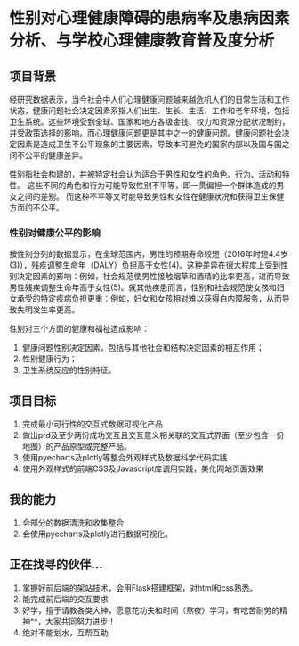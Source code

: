 # 性别对心理健康障碍的患病率及患病因素分析、与学校心理健康教育普及度分析

## 项目背景
经研究数据表示，当今社会中人们心理健康问题越来越危机人们的日常生活和工作状态，健康问题社会决定因素系指人们出生、生长、生活、工作和老年环境，包括卫生系统。这些环境受到全球、国家和地方各级金钱、权力和资源分配状况制约，并受政策选择的影响。而心理健康问题更是其中之一的健康问题。健康问题社会决定因素是造成卫生不公平现象的主要因素，导致本可避免的国家内部以及国与国之间不公平的健康差异。

性别指社会构建的，并被特定社会认为适合于男性和女性的角色、行为、活动和特性。
这些不同的角色和行为可能导致性别不平等，即一贯偏袒一个群体造成的男女之间的差别。 而这种不平等又可能导致男性和女性在健康状况和获得卫生保健方面的不公平。
### 性别对健康公平的影响
按性别分列的数据显示，在全球范围内，男性的预期寿命较短（2016年时短4.4岁(3)），残疾调整生命年（DALY）负担高于女性(4)。这种差异在很大程度上受到性别决定因素的影响：例如，社会规范使男性接触烟草和酒精的比率更高，进而导致男性残疾调整生命年高于女性(5)。就其他疾患而言，性别和社会规范使女孩和妇女承受的特定疾病负担更重：例如，妇女和女孩相对难以获得白内障服务，从而导致失明发生率更高。

性别对三个方面的健康和福祉造成影响：
1. 健康问题性别决定因素，包括与其他社会和结构决定因素的相互作用；
2. 性别健康行为；
3. 卫生系统反应的性别特征。



## 项目目标
1. 完成最小可行性的交互式数据可视化产品
2. 做出prd及至少两份成功交互且交互意义相关联的交互式界面（至少包含一份地图）的产品原型或完整产品。
3. 使用pyecharts及plotly等整合外观样式及数据科学代码实践
4. 使用外观样式的前端CSS及Javascript库调用实践，美化网站页面效果

## 我的能力
1. 会部分的数据清洗和收集整合
2. 会使用pyecharts及plotly进行数据可视化。

## 正在找寻的伙伴...
1. 掌握好前后端的架站技术，会用Flask搭建框架，对html和css熟悉。
2. 能完成前后端的交互要求
3. 好学，擅于请教各类大神，愿意花功夫和时间（熬夜）学习，有吃苦耐劳的精神^^，大家共同努力进步！
4. 绝对不能划水，互帮互助
